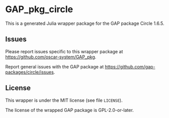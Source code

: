 # GAP_pkg_circle

This is a generated Julia wrapper package for the GAP package Circle 1.6.5.

## Issues

Please report issues specific to this wrapper package at <https://github.com/oscar-system/GAP_pkg>.

Report general issues with the GAP package at <https://github.com/gap-packages/circle/issues>.

## License

This wrapper is under the MIT license (see file `LICENSE`).

The license of the wrapped GAP package is GPL-2.0-or-later.

